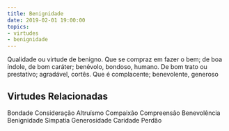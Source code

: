 ```yaml
---
title: Benignidade
date: 2019-02-01 19:00:00
topics: 
- virtudes
- benignidade
---
```


Qualidade ou virtude de benigno.
Que se compraz em fazer o bem; de boa índole, de bom caráter; benévolo, bondoso, humano.
De bom trato ou prestativo; agradável, cortês.
Que é complacente; benevolente, generoso

## Virtudes Relacionadas
Bondade
Consideração
Altruísmo
Compaixão
Compreensão
Benevolência
Benignidade
Simpatia
Generosidade
Caridade
Perdão

